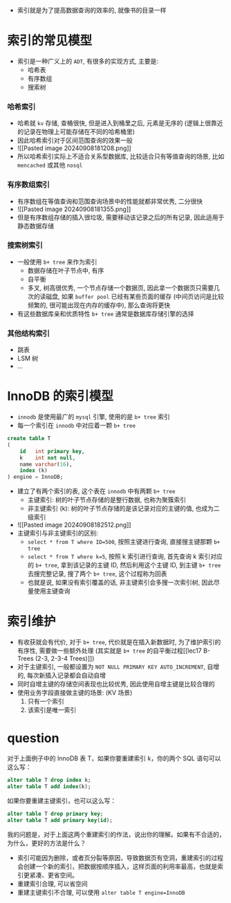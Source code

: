 - 索引就是为了提高数据查询的效率的, 就像书的目录一样


# 索引的常见模型
- 索引是一种广义上的 `ADT`, 有很多的实现方式, 主要是:
	- 哈希表
	- 有序数组
	- 搜索树

### 哈希索引
- 哈希就 `kv` 存储, 查桶很快, 但是进入到桶里之后, 元素是无序的 (逻辑上很靠近的记录在物理上可能存储在不同的哈希桶里)
- 因此哈希索引对于区间范围查询的效果一般
- ![[Pasted image 20240908181208.png]]
- 所以哈希索引实际上不适合关系型数据库, 比较适合只有等值查询的场景, 比如 `mencached` 或其他 `nosql`

### 有序数组索引
- 有序数组在等值查询和范围查询场景中的性能就都非常优秀, 二分很快
- ![[Pasted image 20240908181355.png]]
- 但是有序数组存储的插入很垃圾, 需要移动该记录之后的所有记录, 因此适用于静态数据存储


### 搜索树索引
- 一般使用 `b+ tree` 来作为索引
	- 数据存储在叶子节点中, 有序
	- 自平衡
	- 多叉, 树高很优秀, 一个节点存储一个数据页, 因此拿一个数据页只需要几次的读磁盘, 如果 `buffer pool` 已经有某些页面的缓存 (中间页访问是比较频繁的, 很可能出现在内存的缓存中), 那么查询将更快
- 有这些数据库亲和优质特性 `b+ tree` 通常是数据库存储引擎的选择


### 其他结构索引
- 跳表
- LSM 树
- ...


# InnoDB 的索引模型
- `innodb` 是使用最广的 `mysql` 引擎, 使用的是 `b+ tree` 索引
- 每一个索引在 `innodb` 中对应着一颗 `b+ tree`

```sql
create table T  
(  
    id   int primary key,  
    k    int not null,  
    name varchar(16),  
    index (k)  
) engine = InnoDB;
```
- 建立了有两个索引的表, 这个表在 `innodb` 中有两颗 `b+ tree`
	- 主键索引: 树的叶子节点存储的是整行数据, 也称为聚簇索引
	- 非主键索引 (k): 树的叶子节点存储的是该记录对应的主键的值, 也成为二级索引
- ![[Pasted image 20240908182512.png]]
- 主键索引与非主键索引的区别:
	- `select * from T where ID=500`, 按照主键进行查询, 直接搜主键那颗 `b+ tree`
	- `select * from T where k=5`, 按照 k 索引进行查询, 首先查询 k 索引对应的 `b+ tree`, 拿到该记录的主键 ID, 然后利用这个主键 ID, 到主键 `b+ tree` 去搜完整记录, 搜了两个 `b+ tree`, 这个过程称为回表
	- 也就是说, 如果没有索引覆盖的话, 非主键索引会多搜一次索引树, 因此尽量使用主键查询


# 索引维护
- 有收获就会有代价, 对于 `b+ tree`, 代价就是在插入新数据时, 为了维护索引的有序性, 需要做一些额外处理 (其实就是 `b+ tree` 的自平衡过程[[lec17 B-Trees (2-3, 2-3-4 Trees)]])
- 对于主键索引, 一般都设置为 `NOT NULL PRIMARY KEY AUTO_INCREMENT`, 自增的, 每次新插入记录都会自动自增
- 同时自增主键的存储空间表现也比较优秀, 因此使用自增主键是比较合理的
- 使用业务字段直接做主键的场景: (KV 场景)
	1. 只有一个索引
	2. 该索引是唯一索引

# question
对于上面例子中的 InnoDB 表 T，如果你要重建索引 k，你的两个 SQL 语句可以这么写：
```sql
alter table T drop index k;
alter table T add index(k);
```
如果你要重建主键索引，也可以这么写：
```sql
alter table T drop primary key;
alter table T add primary key(id);
```
我的问题是，对于上面这两个重建索引的作法，说出你的理解。如果有不合适的，为什么，更好的方法是什么？

- 索引可能因为删除，或者页分裂等原因，导致数据页有空洞，重建索引的过程会创建一个新的索引，把数据按顺序插入，这样页面的利用率最高，也就是索引更紧凑、更省空间。
- 重建索引合理, 可以省空间
- 重建主键索引不合理, 可以使用 `alter table T engine=InnoDB`

